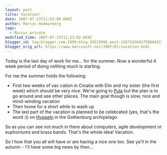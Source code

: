 ```yaml
---
layout: post
title: Vacation!
date: 2007-07-13T11:03:00.000Z
author: Marcus Hammarberg
tags:
  - Marcus private
modified_time: 2007-07-13T11:13:02.669Z
blogger_id: tag:blogger.com,1999:blog-36533086.post-1567245841750694317
blogger_orig_url: https://www.marcusoft.net/2007/07/vacation.html
---
```


Today is the last day of work for me... for the summer. Now a wonderful 4 week period of doing nothing much is starting.

For me the summer holds the following:

- First two weeks of vac cation in Croatia with Elin and my sister (the first week) which should be very nice. We're going to [Pula](http://www.mapquest.com/maps/map.adp?city=Pula&state=&country=croatia&size=big) but the plan is to go around and see other places. The main goal though is slow, nice and mind-winding vacation
- Then home for a short while to wash up
- The last part of the vacation is planned to be celebrated (yes, that's the word :)) on [Hyppeln](http://www.hitta.se/ViewDetailsPlace.aspx?SearchType=4&wflWhite=1a1b&wflPink=4a&vad=&var=aspev%e4gen&StreetNumberId=102148838) in the Gothenburg archipelago.

So as you can see not much in there about computers, agile development or euphoniums and brass bands. That's the whole idea! Vacation.

So I how that you all will have or are having a nice one too. See ya'll in the autumn - I'll have some big news by then...
